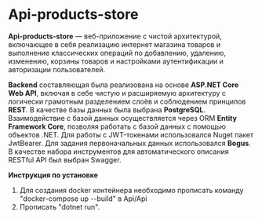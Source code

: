 # Api-products-store

**Api-products-store** — веб-приложение с чистой архитектурой, включающее в себя реализацию интернет магазина товаров и выполнение классических операций по добавлению, удалению, изменению, корзины товаров и настройками аутентификации и авторизации пользователей.

**Backend** составляющая была реализована на основе **ASP.NET Core Web API**, включая в себе чистую и расширяемую архитектуру с логически грамотным разделением слоёв и соблюдением принципов **REST**. В качестве базы данных была выбрана **PostgreSQL**. Взаимодействие с базой данных осуществляется через ORM **Entity Framework Core**, позволяя работать с базой данных с помощью объектов .NET. Для работы с JWT-токенами использовался Nuget пакет JwtBearer. Для задания первоначальных данных использовался **Bogus**. В качестве набора инструментов для автоматического описания RESTful API был выбран Swagger.

**Инструкция по установке**
1. Для создания docker контейнера необходимо прописать команду "docker-compose up --build" в Api/Api
2. Прописать "dotnet run".